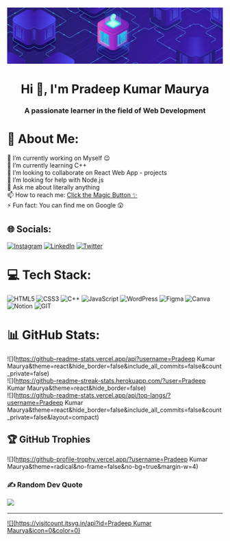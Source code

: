 ![MasterHead](https://github.com/Pradeepx-dev/Pradeepx-dev/blob/main/github_banner.jpeg)
<h1 align="center">Hi 👋, I'm Pradeep Kumar Maurya</h1>
<h3 align="center">A passionate learner in the field of Web Development</h3>
<img align="right" alt="" width="400" src=”https://i0.wp.com/bitcoinke.io/wp-content/uploads/2022/01/Web-3.0-GIF-2.gif?resize=640%2C360&ssl=1”>

<h1><b>💫 About Me:</b></h1>
🔭 I’m currently working on Myself 😉<br>🌱 I’m currently learning C++<br>👯 I’m looking to collaborate on React Web App - projects<br>🤔 I’m looking for help with Node.js<br>💬 Ask me about literally anything<br>📫 How to reach me: <a href = "https://www.linkedin.com/in/pradeepx">Click the Magic Button ✨</a><br>⚡ Fun fact: You can find me on Google 😲


## 🌐 Socials:
[![Instagram](https://img.shields.io/badge/Instagram-%23E4405F.svg?logo=Instagram&logoColor=white)](https://instagram.com/pradeepx_) [![LinkedIn](https://img.shields.io/badge/LinkedIn-%230077B5.svg?logo=linkedin&logoColor=white)](https://linkedin.com/in/pradeepx) [![Twitter](https://img.shields.io/badge/Twitter-%231DA1F2.svg?logo=Twitter&logoColor=white)](https://twitter.com/pradeepx_) 

# 💻 Tech Stack:
![HTML5](https://img.shields.io/badge/html5-%23E34F26.svg?style=for-the-badge&logo=html5&logoColor=white) ![CSS3](https://img.shields.io/badge/css3-%231572B6.svg?style=for-the-badge&logo=css3&logoColor=white) ![C++](https://img.shields.io/badge/c++-%2300599C.svg?style=for-the-badge&logo=c%2B%2B&logoColor=white) ![JavaScript](https://img.shields.io/badge/javascript-%23323330.svg?style=for-the-badge&logo=javascript&logoColor=%23F7DF1E) ![WordPress](https://img.shields.io/badge/WordPress-%23117AC9.svg?style=for-the-badge&logo=WordPress&logoColor=white) ![Figma](https://img.shields.io/badge/figma-%23F24E1E.svg?style=for-the-badge&logo=figma&logoColor=white) ![Canva](https://img.shields.io/badge/Canva-%2300C4CC.svg?style=for-the-badge&logo=Canva&logoColor=white) ![Notion](https://img.shields.io/badge/Notion-%23000000.svg?style=for-the-badge&logo=notion&logoColor=white) ![GIT](https://img.shields.io/badge/Git-fc6d26?style=for-the-badge&logo=git&logoColor=white)
# 📊 GitHub Stats:
![](https://github-readme-stats.vercel.app/api?username=Pradeep Kumar Maurya&theme=react&hide_border=false&include_all_commits=false&count_private=false)<br/>
![](https://github-readme-streak-stats.herokuapp.com/?user=Pradeep Kumar Maurya&theme=react&hide_border=false)<br/>
![](https://github-readme-stats.vercel.app/api/top-langs/?username=Pradeep Kumar Maurya&theme=react&hide_border=false&include_all_commits=false&count_private=false&layout=compact)

## 🏆 GitHub Trophies
![](https://github-profile-trophy.vercel.app/?username=Pradeep Kumar Maurya&theme=radical&no-frame=false&no-bg=true&margin-w=4)

### ✍️ Random Dev Quote
![](https://quotes-github-readme.vercel.app/api?type=horizontal&theme=tokyonight)

---
[![](https://visitcount.itsvg.in/api?id=Pradeep Kumar Maurya&icon=0&color=0)](https://visitcount.itsvg.in)

